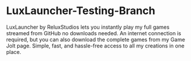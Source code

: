 # LuxLauncher-Testing-Branch
LuxLauncher by ReluxStudios lets you instantly play my full games streamed from GitHub no downloads needed. An internet connection is required, but you can also download the complete games from my Game Jolt page. Simple, fast, and hassle-free access to all my creations in one place.
